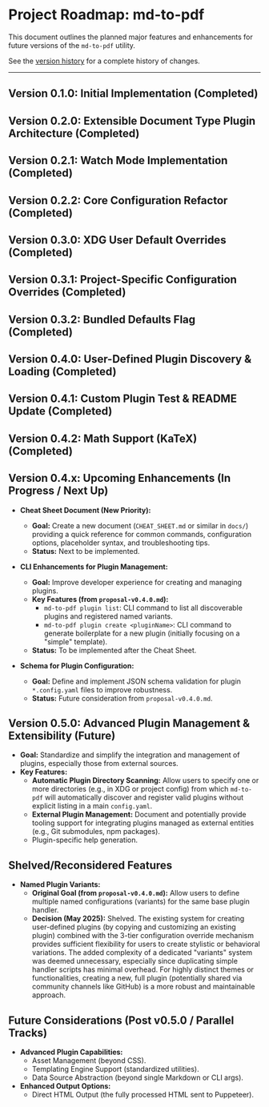 # Project Roadmap: md-to-pdf

This document outlines the planned major features and enhancements for future versions of the `md-to-pdf` utility.

See the [version history](https://github.com/brege/md-to-pdf/blob/main/ROADMAP.md) for a complete history of changes.

---

## Version 0.1.0: Initial Implementation (Completed)
## Version 0.2.0: Extensible Document Type Plugin Architecture (Completed)
## Version 0.2.1: Watch Mode Implementation (Completed)
## Version 0.2.2: Core Configuration Refactor (Completed)
## Version 0.3.0: XDG User Default Overrides (Completed)
## Version 0.3.1: Project-Specific Configuration Overrides (Completed)
## Version 0.3.2: Bundled Defaults Flag (Completed)
## Version 0.4.0: User-Defined Plugin Discovery & Loading (Completed)
## Version 0.4.1: Custom Plugin Test & README Update (Completed)
## Version 0.4.2: Math Support (KaTeX) (Completed)

## Version 0.4.x: Upcoming Enhancements (In Progress / Next Up)

* **Cheat Sheet Document (New Priority):**
    * **Goal:** Create a new document (`CHEAT_SHEET.md` or similar in `docs/`) providing a quick reference for common commands, configuration options, placeholder syntax, and troubleshooting tips.
    * **Status:** Next to be implemented.

* **CLI Enhancements for Plugin Management:**
    * **Goal:** Improve developer experience for creating and managing plugins.
    * **Key Features (from `proposal-v0.4.0.md`):**
        * `md-to-pdf plugin list`: CLI command to list all discoverable plugins and registered named variants.
        * `md-to-pdf plugin create <pluginName>`: CLI command to generate boilerplate for a new plugin (initially focusing on a "simple" template).
    * **Status:** To be implemented after the Cheat Sheet.

* **Schema for Plugin Configuration:**
    * **Goal:** Define and implement JSON schema validation for plugin `*.config.yaml` files to improve robustness.
    * **Status:** Future consideration from `proposal-v0.4.0.md`.

## Version 0.5.0: Advanced Plugin Management & Extensibility (Future)

* **Goal:** Standardize and simplify the integration and management of plugins, especially those from external sources.
* **Key Features:**
    * **Automatic Plugin Directory Scanning:** Allow users to specify one or more directories (e.g., in XDG or project config) from which `md-to-pdf` will automatically discover and register valid plugins without explicit listing in a main `config.yaml`.
    * **External Plugin Management:** Document and potentially provide tooling support for integrating plugins managed as external entities (e.g., Git submodules, npm packages).
    * Plugin-specific help generation.

## Shelved/Reconsidered Features

* **Named Plugin Variants:**
    * **Original Goal (from `proposal-v0.4.0.md`):** Allow users to define multiple named configurations (variants) for the same base plugin handler.
    * **Decision (May 2025):** Shelved. The existing system for creating user-defined plugins (by copying and customizing an existing plugin) combined with the 3-tier configuration override mechanism provides sufficient flexibility for users to create stylistic or behavioral variations. The added complexity of a dedicated "variants" system was deemed unnecessary, especially since duplicating simple handler scripts has minimal overhead. For highly distinct themes or functionalities, creating a new, full plugin (potentially shared via community channels like GitHub) is a more robust and maintainable approach.

## Future Considerations (Post v0.5.0 / Parallel Tracks)

* **Advanced Plugin Capabilities:**
    * Asset Management (beyond CSS).
    * Templating Engine Support (standardized utilities).
    * Data Source Abstraction (beyond single Markdown or CLI args).
* **Enhanced Output Options:**
    * Direct HTML Output (the fully processed HTML sent to Puppeteer).
